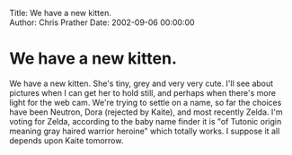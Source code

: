 Title: We have a new kitten.  
Author: Chris Prather
Date: 2002-09-06 00:00:00

# We have a new kitten.
We have a new kitten. She's tiny, grey and very
very cute. I'll see about pictures when I can get
her to hold still, and perhaps when there's more
light for the web cam. We're trying to settle on a
name, so far the choices have been Neutron, Dora
(rejected by Kaite), and most recently Zelda. I'm
voting for Zelda, according to the baby name finder
it is "of Tutonic origin meaning gray haired
warrior heroine" which totally works. I suppose it
all depends upon Kaite tomorrow.
